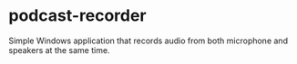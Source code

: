 # podcast-recorder
Simple Windows application that records audio from both microphone and speakers at the same time.

